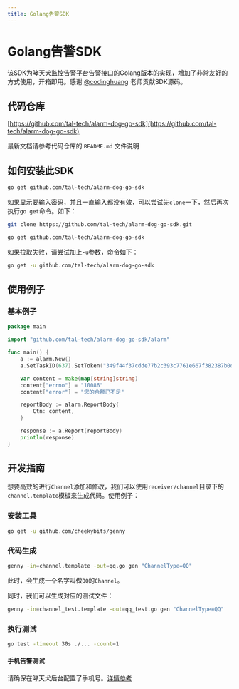 ```yaml
---
title: Golang告警SDK
---
```


# Golang告警SDK

该SDK为哮天犬监控告警平台告警接口的Golang版本的实现，增加了非常友好的方式使用，开箱即用。感谢 [@codinghuang](https://github.com/huanghantao) 老师贡献SDK源码。


## 代码仓库

[https://github.com/tal-tech/alarm-dog-go-sdk](https://github.com/tal-tech/alarm-dog-go-sdk)

最新文档请参考代码仓库的 `README.md` 文件说明


## 如何安装此SDK

```bash
go get github.com/tal-tech/alarm-dog-go-sdk
```

如果显示要输入密码，并且一直输入都没有效，可以尝试先`clone`一下，然后再次执行`go get`命令。如下：

```bash
git clone https://github.com/tal-tech/alarm-dog-go-sdk.git

go get github.com/tal-tech/alarm-dog-go-sdk
```

如果拉取失败，请尝试加上`-u`参数，命令如下：

```bash
go get -u github.com/tal-tech/alarm-dog-go-sdk
```


## 使用例子

### 基本例子

```go
package main

import "github.com/tal-tech/alarm-dog-go-sdk/alarm"

func main() {
    a := alarm.New()
    a.SetTaskID(637).SetToken("349f44f37cdde77b2c393c7761e667f382387b0d")

    var content = make(map[string]string)
    content["errno"] = "10086"
    content["error"] = "您的余额已不足"

    reportBody := alarm.ReportBody{
        Ctn: content,
    }

    response := a.Report(reportBody)
    println(response)
}
```


## 开发指南

想要高效的进行`Channel`添加和修改，我们可以使用`receiver/channel`目录下的`channel.template`模板来生成代码。使用例子：


### 安装工具

```bash
go get -u github.com/cheekybits/genny
```


### 代码生成

```bash
genny -in=channel.template -out=qq.go gen "ChannelType=QQ"
```

此时，会生成一个名字叫做`QQ`的`Channel`。

同时，我们可以生成对应的测试文件：

```bash
genny -in=channel_test.template -out=qq_test.go gen "ChannelType=QQ"
```


### 执行测试

```bash
go test -timeout 30s ./... -count=1
```


#### 手机告警测试

请确保在哮天犬后台配置了手机号。[详情参考](../faq/cannot-receiver-sms-phone.html)
